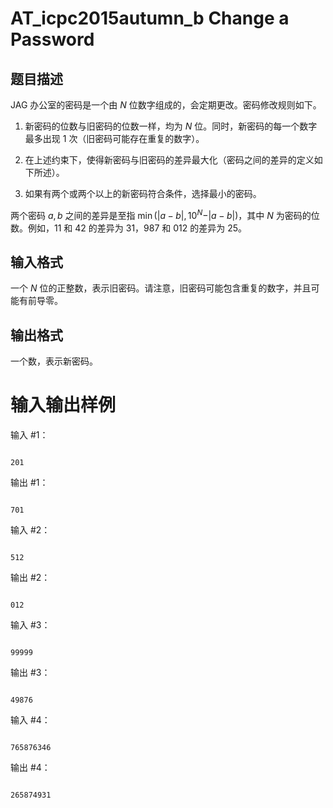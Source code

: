 # AT_icpc2015autumn_b Change a Password

## 题目描述

JAG 办公室的密码是一个由 $N$ 位数字组成的，会定期更改。密码修改规则如下。

1. 新密码的位数与旧密码的位数一样，均为 $N$ 位。同时，新密码的每一个数字最多出现 $1$ 次（旧密码可能存在重复的数字）。
2. 在上述约束下，使得新密码与旧密码的差异最大化（密码之间的差异的定义如下所述）。
3. 如果有两个或两个以上的新密码符合条件，选择最小的密码。

两个密码 $a,b$ 之间的差异是至指 $\min(\vert a-b\vert ,10^{N}-\vert a-b\vert )$，其中 $N$ 为密码的位数。例如，$11$ 和 $42$ 的差异为 $31$，$987$ 和 $012$ 的差异为 $25$。

## 输入格式

一个 $N$ 位的正整数，表示旧密码。请注意，旧密码可能包含重复的数字，并且可能有前导零。

## 输出格式

一个数，表示新密码。

# 输入输出样例
输入 #1：

```
201
```

输出 #1：

```
701
```

输入 #2：

```
512
```

输出 #2：

```
012
```

输入 #3：

```
99999
```

输出 #3：

```
49876
```

输入 #4：

```
765876346
```

输出 #4：

```
265874931
```